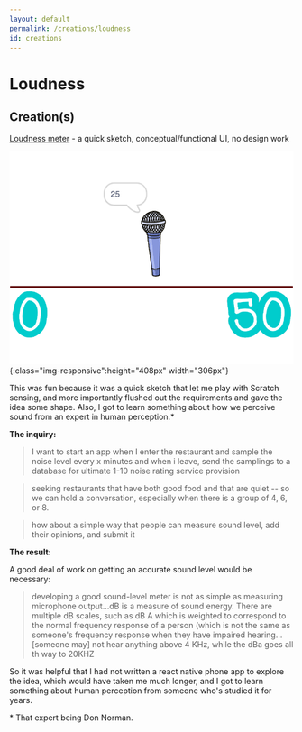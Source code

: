 ```yaml
---
layout: default
permalink: /creations/loudness
id: creations
---
```


# Loudness

## Creation(s)

[Loudness meter](https://scratch.mit.edu/projects/330741199/) - a quick sketch, conceptual/functional UI, no design work

![loudness](/assets/img/loudness/loudness.png){:class="img-responsive":height="408px" width="306px"}

This was fun because it was a quick sketch that let me play with Scratch sensing, and more importantly flushed out the requirements and gave the idea some shape. Also, I got to learn something about how we perceive sound from an expert in human perception.\*

**The inquiry:**

> I want to start an app when I enter the restaurant and sample the noise level every x minutes and when i leave, send the samplings to a database for ultimate 1-10 noise rating service provision

> seeking restaurants that have both good food and that are quiet -- so we can hold a conversation, especially when there is a group of 4, 6, or 8.

> how about a simple way that people can measure sound level, add their opinions, and submit it

**The result:**

A good deal of work on getting an accurate sound level would be necessary:

> developing a good sound-level meter is not as simple as measuring microphone output...dB is a measure of sound energy. There are multiple dB scales, such as dB A which is weighted to correspond to the normal frequency response of a person (which is not the same as someone's frequency response when they have impaired hearing...[someone may] not hear anything above 4 KHz, while the dBa goes all th way to 20KHZ

So it was helpful that I had not written a react native phone app to explore the idea, which would have taken me much longer, and I got to learn something about human perception from someone who's studied it for years.

\* That expert being Don Norman.
